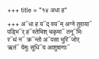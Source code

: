 +++
title = "१४ अधा ह"

+++
अ᳓धा ह य᳓द् वय᳓म् अग्ने तुवाया᳓  
पड्भि᳓र् ह᳓स्तेभिश् चकृमा᳓ तनू᳓भिः  
र᳓थं न᳓ क्र᳓न्तो अ᳓पसा भुरि᳓जोर्  
ऋतं᳓ येमुः सुधि᳓य आशुषाणाः᳓